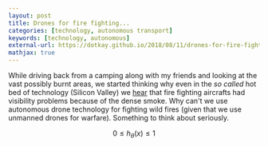 ```yaml
---
layout: post
title: Drones for fire fighting...
categories: [technology, autonomous transport]
keywords: [technology, autonomous]
external-url: https://dotkay.github.io/2018/08/11/drones-for-fire-fighting
mathjax: true
---
```


While driving back from a camping along with my friends and looking at the vast possibly burnt areas, we started thinking why even in the _so called_ hot bed of technology (Silicon Valley) we [hear](https://www.mercurynews.com/2018/07/30/why-planes-cant-fight-shastas-deadly-carr-fire/) that fire fighting aircrafts had visibility problems because of the dense smoke. Why can't we use autonomous drone technology for fighting wild fires (given that we use unmanned drones for warfare). Something to think about seriously.

$$ 0 \leq h_{\theta}(x) \leq 1 $$
